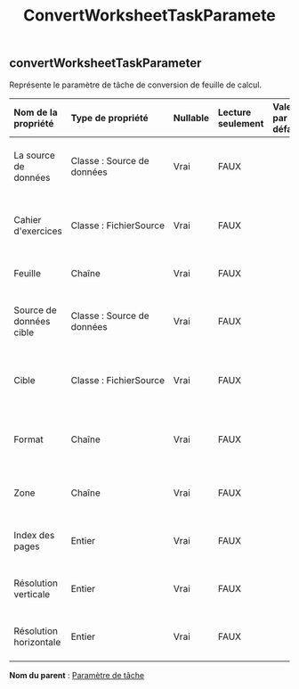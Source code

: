 ﻿---
title: ConvertWorksheetTaskParamete
second_title: Aspose.Cells Cloud Documen
type: docs
url: /fr/specification/model/convertworksheettaskparameter/
description: "Aspose.Cells Spécification du modèle cloud : ConvertWorksheetTaskParameter. Gérez sans effort Excel et d'autres feuilles de calcul avec des fonctionnalités telles que l'ouverture, la génération, l'édition, le fractionnement, la fusion, la comparaison et la conversion."
kwords: Excel, Office, feuille de calcul, Cloud REST API, ConvertWorksheetTaskParameter
weight: 50
---
## **convertWorksheetTaskParameter**

Représente le paramètre de tâche de conversion de feuille de calcul.

| Nom de la propriété| Type de propriété| Nullable| Lecture seulement| Valeur par défaut| Description|
|:- |:- |:- |:- |:- |:- |
| La source de données| Classe : Source de données| Vrai| FAUX|| Représente la source de données de l’objet tâche.|
| Cahier d'exercices| Classe : FichierSource| Vrai| FAUX|| Représente la source de données de l’objet tâche.|
| Feuille| Chaîne| Vrai| FAUX|| Représente une feuille de calcul.|
| Source de données cible| Classe : Source de données| Vrai| FAUX|| Représente la source de données de destination.|
| Cible| Classe : FichierSource| Vrai| FAUX|| Représente la source de données de destination.|
| Format| Chaîne| Vrai| FAUX|| Représente le format des données de destination.|
| Zone| Chaîne| Vrai| FAUX|| Représente la zone de données convertie.|
| Index des pages| Entier| Vrai| FAUX|| Représente l'index de page converti.|
| Résolution verticale| Entier| Vrai| FAUX|| Représente la résolution verticale.|
| Résolution horizontale| Entier| Vrai| FAUX|| Représente la résolution horizontale.|

**Nom du parent** : [Paramètre de tâche](/specification/model/taskparameter)

